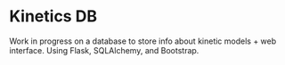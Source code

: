 # Kinetics DB

Work in progress on a database to store info about kinetic models + web interface. 
Using Flask, SQLAlchemy, and Bootstrap.
